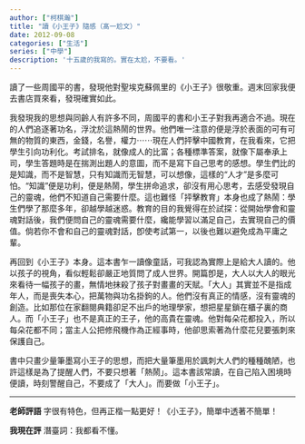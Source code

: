 ```yaml
---
author: ["柯棋瀚"]
title: "讀《小王子》隨感（髙一尬文）"
date: 2012-09-08
categories: ["生活"]
series: ["中學"]
description: '十五歲的我寫的。實在太尬，不要看。'
---
```


讀了一些周國平的書，發現他對聖埃克蘇佩里的《小王子》很敬重。週末回家我便去書店買來看，發現確實如此。

我發現我的思想與同齡人有許多不同，周國平的書和小王子對我再適合不過。現在的人們追逐著功名，浮沈於這熱鬧的世界。他們唯一注意的便是浮於表面的可有可無的物質的東西，金錢，名譽，權力⋯⋯現在人們抨擊中國教育，在我看來，它把學生引向功利化。考試排名，就像成人的比富；各種標準答案，就像下屬奉承上司，學生答題時是在揣測出題人的意圖，而不是寫下自己思考的感想。學生們比的是知識，而不是智慧，只有知識而无智慧，可以想像，這樣的“人才”是多麼可怕。“知識”便是功利，便是熱鬧，學生拼命追求，卻沒有用心思考，去感受發現自己的靈魂，他們不知道自己需要什麼。這也難怪「抨擊教育」本身也成了熱鬧：學生們學了那麼多年，卻越學越迷惑。教育的目的我覺得在於試探：從開始學會和靈魂對話後，我們便問自己的靈魂需要什麼，纔能學習以滿足自己，去實現自己的價值。倘若你不會和自己的靈魂對話，卽使考試第一，以後也難以避免成為平庸之輩。

再回到《小王子》本身。這本書乍一讀像童話，可我認為實際上是給大人讀的。他以孩子的視角，看似輕鬆卻嚴正地質問了成人世界。開篇卽是，大人以大人的眼光來看待一幅孩子的畫，無情地抹殺了孩子對畫畫的天賦。「大人」其實並不是指成年人，而是喪失本心，把萬物與功名掛鉤的人。他們沒有真正的情感，沒有靈魂的創造。比如那位在家翻閱典籍卻足不出戶的地理學家，想把星星鎖在櫃子裏的商人。而「小王子」也不是真正的王子，他的高貴在靈魂。他對每朵花都投入，所以每朵花都不同；當主人公把修飛機作為正經事時，他卻思索著為什麼花兒要張刺來保護自己。

書中只畫少量筆墨寫小王子的思想，而把大量筆墨用於諷刺大人們的種種醜陋，也許這樣是為了提醒人們，不要只想著「熱鬧」。這本書該常讀，在自己陷入困境時便讀，時刻警醒自己，不要成了「大人」。而要做「小王子」。

---

**老師評語** 字很有特色，但再正楷一點更好！《小王子》，簡單中透著不簡單！

**我現在評** 潛臺詞：我都看不懂。